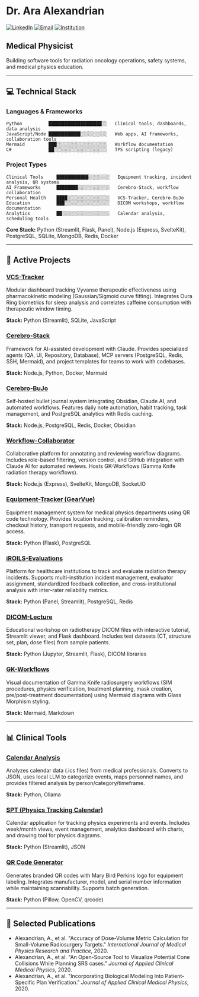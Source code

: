 # Dr. Ara Alexandrian

[![LinkedIn](https://img.shields.io/badge/LinkedIn-Ara_Alexandrian-0077B5?style=flat&logo=linkedin&logoColor=white)](https://www.linkedin.com/in/ara-alexandrian/)
[![Email](https://img.shields.io/badge/Email-ara.n.alexandrian%40gmail.com-D14836?style=flat&logo=gmail&logoColor=white)](mailto:ara.n.alexandrian@gmail.com)
[![Institution](https://img.shields.io/badge/Institution-Mary_Bird_Perkins_Cancer_Center-00457C?style=flat)](https://marybird.org/)

## Medical Physicist

Building software tools for radiation oncology operations, safety systems, and medical physics education.

---

## 💻 Technical Stack

### Languages & Frameworks
```
Python          ████████████████████░░   Clinical tools, dashboards, data analysis
JavaScript/Node ████████████░░░░░░░░░░   Web apps, AI frameworks, collaboration tools
Mermaid         ███░░░░░░░░░░░░░░░░░░░   Workflow documentation
C#              ██░░░░░░░░░░░░░░░░░░░░   TPS scripting (legacy)
```

### Project Types
```
Clinical Tools     ████████████░░░░░░░░   Equipment tracking, incident analysis, QR systems
AI Frameworks      ████████░░░░░░░░░░░░   Cerebro-Stack, workflow collaboration
Personal Health    ████░░░░░░░░░░░░░░░░   VCS-Tracker, Cerebro-BuJo
Education          ███░░░░░░░░░░░░░░░░░   DICOM workshops, workflow documentation
Analytics          ██░░░░░░░░░░░░░░░░░░   Calendar analysis, scheduling tools
```

**Core Stack:** Python (Streamlit, Flask, Panel), Node.js (Express, SvelteKit), PostgreSQL, SQLite, MongoDB, Redis, Docker

---

## 🚀 Active Projects

### [VCS-Tracker](https://github.com/Ara-Alexandrian/VCS-tracker)
Modular dashboard tracking Vyvanse therapeutic effectiveness using pharmacokinetic modeling (Gaussian/Sigmoid curve fitting). Integrates Oura Ring biometrics for sleep analysis and correlates caffeine consumption with therapeutic window timing.

**Stack:** Python (Streamlit), SQLite, JavaScript

### [Cerebro-Stack](https://github.com/Ara-Alexandrian/Cerebro-Stack)
Framework for AI-assisted development with Claude. Provides specialized agents (QA, UI, Repository, Database), MCP servers (PostgreSQL, Redis, SSH, Mermaid), and project templates for teams to work with codebases.

**Stack:** Node.js, Python, Docker, Mermaid

### [Cerebro-BuJo](https://github.com/Ara-Alexandrian/Cerebro-BuJo)
Self-hosted bullet journal system integrating Obsidian, Claude AI, and automated workflows. Features daily note automation, habit tracking, task management, and PostgreSQL analytics with Redis caching.

**Stack:** Node.js, PostgreSQL, Redis, Docker, Obsidian

### [Workflow-Collaborator](https://github.com/Ara-Alexandrian/Workflow-Collaborator)
Collaborative platform for annotating and reviewing workflow diagrams. Includes role-based filtering, version control, and GitHub integration with Claude AI for automated reviews. Hosts GK-Workflows (Gamma Knife radiation therapy workflows).

**Stack:** Node.js (Express), SvelteKit, MongoDB, Socket.IO

### [Equipment-Tracker (GearVue)](https://github.com/Ara-Alexandrian/equipment-tracker)
Equipment management system for medical physics departments using QR code technology. Provides location tracking, calibration reminders, checkout history, transport requests, and mobile-friendly zero-login QR access.

**Stack:** Python (Flask), PostgreSQL

### [iROILS-Evaluations](https://github.com/Ara-Alexandrian/iROILS-Evaluations)
Platform for healthcare institutions to track and evaluate radiation therapy incidents. Supports multi-institution incident management, evaluator assignment, standardized feedback collection, and cross-institutional analysis with inter-rater reliability metrics.

**Stack:** Python (Panel, Streamlit), PostgreSQL, Redis

### [DICOM-Lecture](https://github.com/Ara-Alexandrian/DICOM-Lecture-MBP_06162026)
Educational workshop on radiotherapy DICOM files with interactive tutorial, Streamlit viewer, and Flask dashboard. Includes test datasets (CT, structure set, plan, dose files) from sample patients.

**Stack:** Python (Jupyter, Streamlit, Flask), DICOM libraries

### [GK-Workflows](https://github.com/Ara-Alexandrian/GK-workflows)
Visual documentation of Gamma Knife radiosurgery workflows (SIM procedures, physics verification, treatment planning, mask creation, pre/post-treatment documentation) using Mermaid diagrams with Glass Morphism styling.

**Stack:** Mermaid, Markdown

---

## 📊 Clinical Tools

### [Calendar Analysis](https://github.com/Ara-Alexandrian/calendar-analysis)
Analyzes calendar data (.ics files) from medical professionals. Converts to JSON, uses local LLM to categorize events, maps personnel names, and provides filtered analysis by person/category/timeframe.

**Stack:** Python, Ollama

### [SPT (Physics Tracking Calendar)](https://github.com/Ara-Alexandrian/SPT)
Calendar application for tracking physics experiments and events. Includes week/month views, event management, analytics dashboard with charts, and drawing tool for physics diagrams.

**Stack:** Python (Streamlit), JSON

### [QR Code Generator](https://github.com/Ara-Alexandrian/qrcodes)
Generates branded QR codes with Mary Bird Perkins logo for equipment labeling. Integrates manufacturer, model, and serial number information while maintaining scannability. Supports batch generation.

**Stack:** Python (Pillow, OpenCV, qrcode)

---

## 📝 Selected Publications

- Alexandrian, A., et al. "Accuracy of Dose-Volume Metric Calculation for Small-Volume Radiosurgery Targets." *International Journal of Medical Physics Research and Practice*, 2020.
- Alexandrian, A., et al. "An Open-Source Tool to Visualize Potential Cone Collisions While Planning SRS cases." *Journal of Applied Clinical Medical Physics*, 2020.
- Alexandrian, A., et al. "Incorporating Biological Modeling Into Patient-Specific Plan Verification." *Journal of Applied Clinical Medical Physics*, 2020.